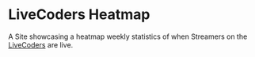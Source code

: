 # LiveCoders Heatmap

A Site showcasing a heatmap weekly statistics of when Streamers on the [LiveCoders](https://livecoders.dev) are live.
